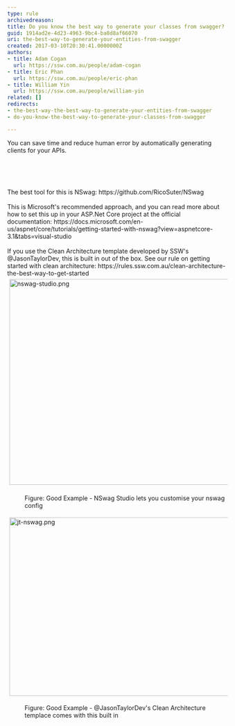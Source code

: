 ```yaml
---
type: rule
archivedreason: 
title: Do you know the best way to generate your classes from swagger?
guid: 1914ad2e-4d23-4963-9bc4-ba8d8af66070
uri: the-best-way-to-generate-your-entities-from-swagger
created: 2017-03-10T20:30:41.0000000Z
authors:
- title: Adam Cogan
  url: https://ssw.com.au/people/adam-cogan
- title: Eric Phan
  url: https://ssw.com.au/people/eric-phan
- title: William Yin
  url: https://ssw.com.au/people/william-yin
related: []
redirects:
- the-best-way-the-best-way-to-generate-your-entities-from-swagger
- do-you-know-the-best-way-to-generate-your-classes-from-swagger

---
```



<p>You can save time and reduce human error by automatically generating clients for your APIs.<br><br></p>
<br><excerpt class='endintro'></excerpt><br>
<dl class="badImage"><dt>The best tool for this is NSwag&#58;&#160;https&#58;//github.com/RicoSuter/NSwag<br>​<br></dt><dt>This is Microsoft's recommended approach, and you can read more about how to set this up in your ASP.Net Core project at the official documentation&#58;&#160;​https&#58;//docs.microsoft.com/en-us/aspnet/core/tutorials/getting-started-with-nswag?view=aspnetcore-3.1&amp;tabs=visual-studio<br>​</dt><dt>If you use the Clean Architecture template developed by SSW's @JasonTaylorDev, this is built in out of the box. See our rule on getting started with clean architecture&#58;&#160;https&#58;//rules.ssw.com.au/clean-architecture-the-best-way-to-get-started<br></dt><dt><img src="/SiteAssets/the-best-way-to-generate-your-entities-from-swagger/nswag-studio.png" alt="nswag-studio.png" style="margin&#58;5px;width&#58;750px;height&#58;474px;" /><span style="color&#58;#333333;">​</span></dt><dd class="ssw15-rteElement-FigureGood">​​​Figure&#58; Good Example - NSwag Studio lets you customise your nswag config<br></dd></dl><dl class="badImage"><dl class="ssw15-rteElement-ImageArea"><img src="/SiteAssets/the-best-way-to-generate-your-entities-from-swagger/jt-nswag.png" alt="jt-nswag.png" style="margin&#58;5px;width&#58;750px;height&#58;411px;" /></dl><dd class="ssw15-rteElement-FigureGood">Fig​​ure&#58; Good Example - @JasonTaylorDev's&#160;Clean Architecture templace comes with this built in<br></dd><br></dl>


